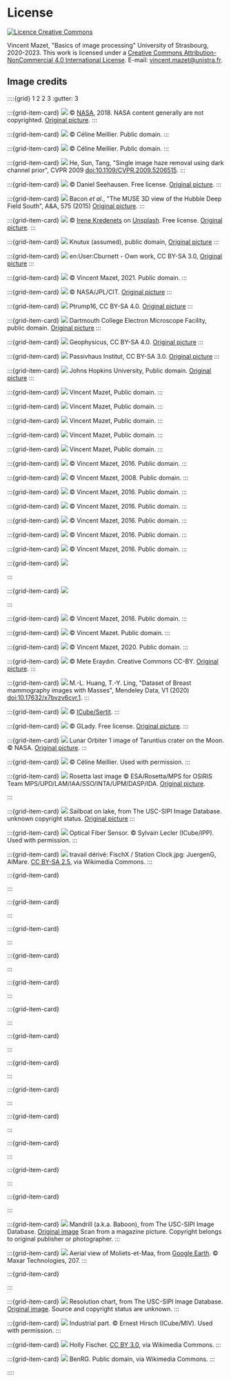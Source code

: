 # License

<a rel="license" href="http://creativecommons.org/licenses/by-nc/4.0/"><img alt="Licence Creative Commons" style="border-width:0" src="https://i.creativecommons.org/l/by-nc/4.0/88x31.png" /></a>
    
<span xmlns:cc="http://creativecommons.org/ns#" property="cc:attributionName">Vincent Mazet</span>,
"<span xmlns:dct="http://purl.org/dc/terms/" property="dct:title">Basics of image processing</span>"
University of Strasbourg, 2020-2023.
This work is licensed under a <a rel="license" href="http://creativecommons.org/licenses/by-nc/4.0/">Creative Commons Attribution-NonCommercial 4.0 International License</a>.
E-mail: <a href="mailto:vincent.mazet@unistra.fr">vincent.mazet@unistra.fr</a>.



## Image credits

::::{grid} 1 2 2 3
:gutter: 3


:::{grid-item-card} ![](../_static/figs/aldrin.png)
&copy; [NASA](https://www.nasa.gov/multimedia/guidelines/index.html), 2018.
NASA content generally are not copyrighted.
[Original picture](https://www.nasa.gov/mission_pages/apollo/40th/images/apollo_image_12.html).
:::


:::{grid-item-card} ![](../_static/figs/coins1.png)
&copy; Céline Meillier.
Public domain.
:::


:::{grid-item-card} ![](../_static/figs/coins2.png)
&copy; Céline Meillier.
Public domain.
:::


:::{grid-item-card} ![](../_static/figs/haze.png)
He, Sun, Tang, "Single image haze removal using dark channel prior", CVPR 2009
[doi:10.1109/CVPR.2009.5206515](https://doi.org/10.1109/CVPR.2009.5206515).
:::


:::{grid-item-card} ![](../_static/figs/greece.png)
&copy; Daniel Seehausen.
Free license.
[Original picture](https://pixabay.com/illustrations/greece-map-black-only-greece-1613310/).
:::


:::{grid-item-card} ![](../_static/figs/hdfs.png)
Bacon _et al._, "The MUSE 3D view of the Hubble Deep Field South", A&A, 575 (2015)
[Original picture](http://muse-vlt.eu/science/hdfs-v1-0/).
:::


:::{grid-item-card} ![](../_static/figs/peppers.png)
&copy; [Irene Kredenets](https://unsplash.com/@ikredenets?utm_source=unsplash&utm_medium=referral&utm_content=creditCopyText)
on [Unsplash](https://unsplash.com/s/photos/pepper?utm_source=unsplash&utm_medium=referral&utm_content=creditCopyText).
Free license.
[Original picture](https://unsplash.com/photos/0PUoXmsCSDQ/).
:::

:::{grid-item-card} ![](../_static/figs/photodiode.svg)
Knutux (assumed), public domain,
[Original picture](https://commons.wikimedia.org/wiki/File:Photo-diode.svg)
:::

:::{grid-item-card} ![](../_static/figs/bayer-filter.svg)
en:User:Cburnett - Own work, CC BY-SA 3.0,
[Original picture](https://commons.wikimedia.org/w/index.php?curid=1496858)
:::

:::{grid-item-card} ![](../_static/figs/aliasing-moi.jpg)
&copy; Vincent Mazet, 2021.
Public domain.
:::

:::{grid-item-card} ![](../_static/figs/interferometry.jpg)
&copy; NASA/JPL/CIT.
[Original picture](https://nisar.jpl.nasa.gov/mission/get-to-know-sar/interferometry/)
:::

:::{grid-item-card} ![](../_static/figs/x-ray.jpg)
Ptrump16, CC BY-SA 4.0.
[Original picture](https://commons.wikimedia.org/wiki/File:Knee_plain_X-ray.jpg)
:::

:::{grid-item-card} ![](../_static/figs/electron-microscopy.jpg)
Dartmouth College Electron Microscope Facility, public domain.
[Original picture](https://en.wikipedia.org/wiki/File:Misc_pollen.jpg)
:::

:::{grid-item-card} ![](../_static/figs/seismic.jpg)
Geophysicus, CC BY-SA 4.0.
[Original picture](https://commons.wikimedia.org/wiki/File:Seismic_from_an_unconformity.jpg)
:::

:::{grid-item-card} ![](../_static/figs/thermography.jpg)
Passivhaus Institut, CC BY-SA 3.0.
[Original picture](https://commons.wikimedia.org/wiki/File:Passivhaus_thermogram_gedaemmt_ungedaemmt.png)
:::

:::{grid-item-card} ![](../_static/figs/MRI.jpg)
Johns Hopkins University, Public domain.
[Original picture](https://commons.wikimedia.org/wiki/File:T1-weighted-MRI.png)
:::

:::{grid-item-card} ![](../_static/figs/dark-current.jpg)
Vincent Mazet, Public domain.
:::

:::{grid-item-card} ![](../_static/figs/IMG_5302.JPG)
Vincent Mazet, Public domain.
:::

:::{grid-item-card} ![](../_static/figs/IMG_5367.JPG)
Vincent Mazet, Public domain.
:::

:::{grid-item-card} ![](../_static/figs/IMG_5370.JPG)
Vincent Mazet, Public domain.
:::

:::{grid-item-card} ![](../_static/figs/IMG_5404.JPG)
Vincent Mazet, Public domain.
:::

:::{grid-item-card} ![](../_static/figs/s1.png)
&copy; Vincent Mazet, 2016.
Public domain.
:::

:::{grid-item-card} ![](../_static/figs/roof.jpg)
&copy; Vincent Mazet, 2008.
Public domain.
:::


:::{grid-item-card} ![](../_static/figs/s2.png)
&copy; Vincent Mazet, 2016.
Public domain.
:::


:::{grid-item-card} ![](../_static/figs/s3.png)
&copy; Vincent Mazet, 2016.
Public domain.
:::


:::{grid-item-card} ![](../_static/figs/s4.png)
&copy; Vincent Mazet, 2016.
Public domain.
:::


:::{grid-item-card} ![](../_static/figs/s5.png)
&copy; Vincent Mazet, 2016.
Public domain.
:::


:::{grid-item-card} ![](../_static/figs/santamonica.jpg)
&copy; Vincent Mazet, 2016.
Public domain.
:::


:::{grid-item-card} ![](../_static/figs/simpsons1.png)
<!-- ⛔ORIGINAL MANQUANT ! -->
:::


:::{grid-item-card} ![](../_static/figs/simpsons2.png)
<!-- ⛔ORIGINAL MANQUANT ! -->
:::


:::{grid-item-card} ![](../_static/figs/smiley.png)
&copy; Vincent Mazet, 2016.
Public domain.
:::

:::{grid-item-card} ![](../_static/figs/spots.png)
&copy; Vincent Mazet.
Public domain.
:::


:::{grid-item-card} ![](../_static/figs/squirrel.png)
&copy; Vincent Mazet, 2020.
Public domain.
:::


:::{grid-item-card} ![](../_static/figs/ufo.png)
&copy; Mete Eraydın.
Creative Commons CC-BY.
[Original picture](https://thenounproject.com/term/ufo/100819/).
:::


:::{grid-item-card} ![](../_static/figs/mammography.png)
M.-L. Huang, T.-Y. Ling, "Dataset of Breast mammography images with Masses", Mendeley Data, V1 (2020)
[doi:10.17632/x7bvzv6cvr.1](https://data.mendeley.com/datasets/x7bvzv6cvr/1).
:::


:::{grid-item-card} ![](../_static/figs/haiti.png)
&copy; [ICube/Sertit](https://sertit.unistra.fr/).
:::


:::{grid-item-card} ![](../_static/figs/flower-gf06a8d9de_1920.jpg)
&copy; GLady.
Free license.
[Original picture](https://pixabay.com/photos/floral-daisy-blossom-plant-natural-50157/).
:::


:::{grid-item-card} ![](../_static/figs/moon.png)
Lunar Orbiter 1 image of Taruntius crater on the Moon.
&copy; NASA.
[Original picture](https://nssdc.gsfc.nasa.gov/imgcat/html/object_page/lo1_m31.html).
:::


:::{grid-item-card} ![](../_static/figs/budapest.jpg)
&copy; Céline Meillier.
Used with permission.
:::


:::{grid-item-card} ![](../_static/figs/rosetta.png)
Rosetta last image
&copy; ESA/Rosetta/MPS for OSIRIS Team MPS/UPD/LAM/IAA/SSO/INTA/UPM/DASP/IDA.
[Original picture](https://www.esa.int/ESA_Multimedia/Images/2016/09/Rosetta_s_last_image).

:::


:::{grid-item-card} ![](../_static/figs/sailboat.png)
Sailboat on lake, from The USC-SIPI Image Database.
unknown copyright status.
[Original picture](https://sipi.usc.edu/database/database.php?volume=misc&image=12)
:::


:::{grid-item-card} ![](../_static/figs/fiber-optic.png)
Optical Fiber Sensor.
&copy; Sylvain Lecler (ICube/IPP).
Used with permission.
:::


:::{grid-item-card} ![](../_static/figs/station-clock.png)
travail dérivé: FischX / Station Clock.jpg: JuergenG, AlMare.
[CC BY-SA 2.5](https://creativecommons.org/licenses/by-sa/2.5),
via Wikimedia Commons.
:::

:::{grid-item-card} 
<!-- chat fourier
⛔ORIGINAL MANQUANT ! -->
:::

:::{grid-item-card} 
<!-- pièce fourier
⛔ORIGINAL MANQUANT ! -->
:::

:::{grid-item-card} 
<!-- 3 gaussiennes fourier
⛔ORIGINAL MANQUANT ! -->
:::

:::{grid-item-card} 
<!-- registration
⛔ORIGINAL MANQUANT ! -->
:::

:::{grid-item-card} 
<!-- freiburg
⛔ORIGINAL MANQUANT ! -->
:::

:::{grid-item-card} 
<!-- fingerprint
⛔ORIGINAL MANQUANT ! -->
:::

:::{grid-item-card} 
<!-- mickey
⛔ORIGINAL MANQUANT ! -->
:::

:::{grid-item-card} 
<!-- MM
⛔ORIGINAL MANQUANT ! -->
:::

:::{grid-item-card} 
<!-- dobble
⛔ORIGINAL MANQUANT ! -->
:::

:::{grid-item-card} 
<!-- R8
⛔ORIGINAL MANQUANT ! -->
:::

:::{grid-item-card} 
<!-- moulinsart
⛔ORIGINAL MANQUANT ! -->
:::

:::{grid-item-card} 
<!-- moravec
⛔ORIGINAL MANQUANT ! -->
:::

:::{grid-item-card} 
<!-- hough
⛔ORIGINAL MANQUANT ! -->
:::

:::{grid-item-card} ![](../_static/figs/mandrill.png)
Mandrill (a.k.a. Baboon), from The USC-SIPI Image Database.
[Original image](https://sipi.usc.edu/database/database.php?volume=misc&image=10#top)
Scan from a magazine picture. Copyright belongs to original publisher or photographer.
:::

:::{grid-item-card} ![](../_static/figs/moliets.png)
Aerial view of Moliets-et-Maa, from [Google Earth](https://goo.gl/maps/5Q269sYwyCTmDUY38).
&copy; Maxar Technologies, 207.
:::


:::{grid-item-card} 
<!-- coins lab 4
⛔ORIGINAL MANQUANT ! -->
:::

:::{grid-item-card} ![](../_static/figs/resolution.png)
Resolution chart, from The USC-SIPI Image Database.
[Original image](https://sipi.usc.edu/database/database.php?volume=misc&image=18#top).
Source and copyright status are unknown.
:::

:::{grid-item-card} ![](../_static/figs/L.png)
Industrial part.
&copy; Ernest Hirsch (ICube/MIV).
Used with permission.
:::

:::{grid-item-card} ![](https://upload.wikimedia.org/wikipedia/commons/d/d0/Three_Main_Layers_of_the_Eye.png)
Holly Fischer.
[CC BY 3.0](https://creativecommons.org/licenses/by/3.0),
via Wikimedia Commons.
:::

:::{grid-item-card} ![](https://upload.wikimedia.org/wikipedia/commons/0/04/Cone-fundamentals-with-srgb-spectrum.svg)
BenRG.
Public domain,
via Wikimedia Commons.
:::

::::

<!-- Other images from [scikit-image](https://scikit-image.org/docs/dev/api/skimage.data.html. -->


 

<!--{grid-item-card} ![](../_static/figs/PIA17369_hires.jpg)
&copy; [NASA/JPL-Caltech](https://www.nasa.gov/multimedia/guidelines/index.html), 2018.
NASA content generally are not copyrighted.
[Original picture](https://www.jpl.nasa.gov/spaceimages/details.php?id=PIA17369).
-->